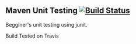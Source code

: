 Maven Unit Testing 
[![Build Status](https://travis-ci.com/IliadisVictor/LearningMaven.svg?token=qTw9aSMTzz4uyBZD81jx&branch=main)](https://travis-ci.com/github/IliadisVictor/LearningMaven)
---
 
Begginer's unit testing using junit.

Build Tested on Travis 
 
 
 
